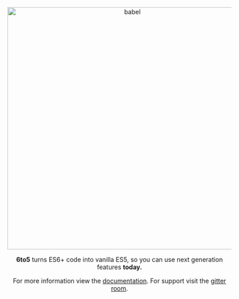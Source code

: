 <p align="center">
  <img alt="babel" src="https://raw.githubusercontent.com/babel/logo/master/logo.png" width="546">
</p>

<p align="center">
  <strong>6to5</strong> turns ES6+ code into vanilla ES5, so you can use next generation features <strong>today.</strong>
</p>

<p align="center">
  For more information view the <a href="https://babeljs.io/">documentation</a>. For
  support visit the <a href="https://gitter.im/babel/babel">gitter room</a>.
</p>
